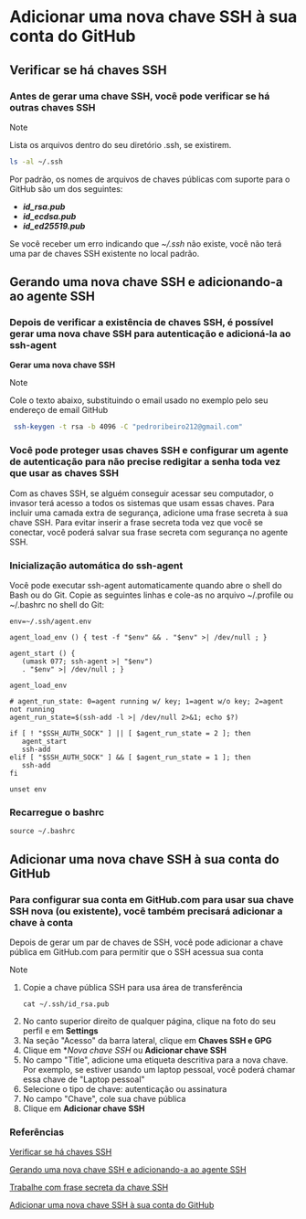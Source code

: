# Adicionar uma nova chave SSH à sua conta do GitHub

## Verificar se há chaves SSH

### Antes de gerar uma chave SSH, você pode verificar se há outras chaves SSH

>[!NOTE]
>Lista os arquivos dentro do seu diretório .ssh, se existirem.
>```bash
> ls -al ~/.ssh
>```
>Por padrão, os nomes de arquivos de chaves públicas com suporte para o GitHub são um dos seguintes:
>- ***id_rsa.pub***
>- ***id_ecdsa.pub***
>- ***id_ed25519.pub***
>  
>Se você receber um erro indicando que _~/.ssh_ não existe, você não terá uma par de chaves SSH existente no local padrão.

## Gerando uma nova chave SSH e adicionando-a ao agente SSH

### Depois de verificar a existência de chaves SSH, é possível gerar uma nova chave SSH para autenticação e adicioná-la ao ssh-agent

**Gerar uma nova chave SSH**

>[!NOTE]
>Cole o texto abaixo, substituindo o email usado no exemplo pelo seu endereço de email GitHub
>```bash
>  ssh-keygen -t rsa -b 4096 -C "pedroribeiro212@gmail.com"
>```
>### Você pode proteger usas chaves SSH e configurar um agente de autenticação para não precise redigitar a senha toda vez que usar as chaves SSH
>Com as chaves SSH, se alguém conseguir acessar seu computador, o invasor terá acesso a todos os sistemas que usam essas chaves.
>Para incluir uma camada extra de segurança, adicione uma frase secreta à sua chave SSH.
>Para evitar inserir a frase secreta toda vez que você se conectar, você poderá salvar sua frase secreta com segurança no agente SSH.
>
>### Inicialização automática do ssh-agent
>Você pode executar ssh-agent automaticamente quando abre o shell do Bash ou do Git.
>Copie as seguintes linhas e cole-as no arquivo ~/.profile ou ~/.bashrc no shell do Git:
>```
>env=~/.ssh/agent.env
>
>agent_load_env () { test -f "$env" && . "$env" >| /dev/null ; }
>
>agent_start () {
>    (umask 077; ssh-agent >| "$env")
>    . "$env" >| /dev/null ; }
>
>agent_load_env
>
># agent_run_state: 0=agent running w/ key; 1=agent w/o key; 2=agent not running
>agent_run_state=$(ssh-add -l >| /dev/null 2>&1; echo $?)
>
>if [ ! "$SSH_AUTH_SOCK" ] || [ $agent_run_state = 2 ]; then
>    agent_start
>    ssh-add
>elif [ "$SSH_AUTH_SOCK" ] && [ $agent_run_state = 1 ]; then
>    ssh-add
>fi
>
>unset env
>```
>
>### Recarregue o bashrc
>```
>source ~/.bashrc
>```

## Adicionar uma nova chave SSH à sua conta do GitHub

### Para configurar sua conta em GitHub.com para usar sua chave SSH nova (ou existente), você também precisará adicionar a chave à conta

Depois de gerar um par de chaves de SSH, você pode adicionar a chave pública em GitHub.com para permitir que o SSH acessua sua conta

>[!NOTE]
>1. Copie a chave pública SSH para usa área de transferência
>     ```
>     cat ~/.ssh/id_rsa.pub
>     ```
>2. No canto superior direito de qualquer página, clique na foto do seu perfil e em **Settings**
>3. Na seção "Acesso" da barra lateral, clique em **Chaves SSH e GPG**
>4. Clique em **Nova chave SSH* ou **Adicionar chave SSH**
>5. No campo "Title", adicione uma etiqueta descritiva para a nova chave. Por exemplo, se estiver usando um laptop pessoal, você poderá chamar essa chave de "Laptop pessoal"
>6. Selecione o tipo de chave: autenticação ou assinatura
>7. No campo "Chave", cole sua chave pública
>8. Clique em **Adicionar chave SSH**

### Referências

[Verificar se há chaves SSH](https://docs.github.com/pt/authentication/connecting-to-github-with-ssh/checking-for-existing-ssh-keys)

[Gerando uma nova chave SSH e adicionando-a ao agente SSH](https://docs.github.com/pt/authentication/connecting-to-github-with-ssh/generating-a-new-ssh-key-and-adding-it-to-the-ssh-agent?platform=linux)

[Trabalhe com frase secreta da chave SSH](https://docs.github.com/pt/authentication/connecting-to-github-with-ssh/working-with-ssh-key-passphrases)

[Adicionar uma nova chave SSH à sua conta do GitHub](https://docs.github.com/pt/authentication/connecting-to-github-with-ssh/adding-a-new-ssh-key-to-your-github-account?platform=linux)
